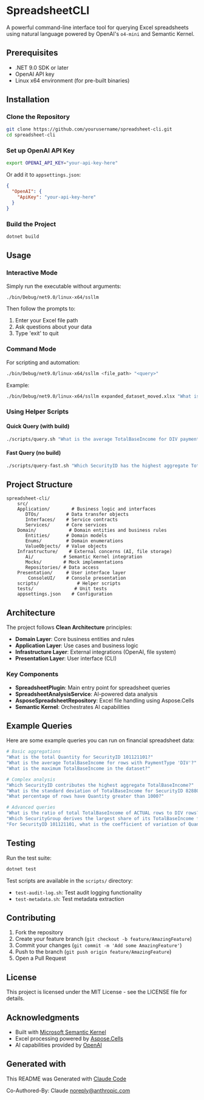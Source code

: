 # SpreadsheetCLI

A powerful command-line interface tool for querying Excel spreadsheets using natural language powered by OpenAI's `o4-mini` and Semantic Kernel.

## Prerequisites

- .NET 9.0 SDK or later
- OpenAI API key
- Linux x64 environment (for pre-built binaries)

##  Installation

### Clone the Repository
```bash
git clone https://github.com/yourusername/spreadsheet-cli.git
cd spreadsheet-cli
```

### Set up OpenAI API Key
```bash
export OPENAI_API_KEY="your-api-key-here"
```

Or add it to `appsettings.json`:
```json
{
  "OpenAI": {
    "ApiKey": "your-api-key-here"
  }
}
```

### Build the Project
```bash
dotnet build
```

## Usage

### Interactive Mode
Simply run the executable without arguments:
```bash
./bin/Debug/net9.0/linux-x64/ssllm
```

Then follow the prompts to:
1. Enter your Excel file path
2. Ask questions about your data
3. Type 'exit' to quit

### Command Mode
For scripting and automation:
```bash
./bin/Debug/net9.0/linux-x64/ssllm <file_path> "<query>"
```

Example:
```bash
./bin/Debug/net9.0/linux-x64/ssllm expanded_dataset_moved.xlsx "What is the total Quantity for SecurityID 101121101?"
```

### Using Helper Scripts

#### Quick Query (with build)
```bash
./scripts/query.sh "What is the average TotalBaseIncome for DIV payments?"
```

#### Fast Query (no build)
```bash
./scripts/query-fast.sh "Which SecurityID has the highest aggregate TotalBaseIncome?"
```

## Project Structure

```
spreadsheet-cli/
    src/
    Application/        # Business logic and interfaces
       DTOs/          # Data transfer objects
       Interfaces/    # Service contracts
       Services/      # Core services
    Domain/            # Domain entities and business rules
       Entities/      # Domain models
       Enums/         # Domain enumerations
       ValueObjects/  # Value objects
    Infrastructure/    # External concerns (AI, file storage)
       Ai/           # Semantic Kernel integration
       Mocks/        # Mock implementations
       Repositories/ # Data access
    Presentation/     # User interface layer
        ConsoleUI/    # Console presentation
    scripts/              # Helper scripts
    tests/               # Unit tests
    appsettings.json    # Configuration
```

## Architecture

The project follows **Clean Architecture** principles:

- **Domain Layer**: Core business entities and rules
- **Application Layer**: Use cases and business logic
- **Infrastructure Layer**: External integrations (OpenAI, file system)
- **Presentation Layer**: User interface (CLI)

### Key Components

- **SpreadsheetPlugin**: Main entry point for spreadsheet queries
- **SpreadsheetAnalysisService**: AI-powered data analysis
- **AsposeSpreadsheetRepository**: Excel file handling using Aspose.Cells
- **Semantic Kernel**: Orchestrates AI capabilities

## Example Queries

Here are some example queries you can run on financial spreadsheet data:

```bash
# Basic aggregations
"What is the total Quantity for SecurityID 101121101?"
"What is the average TotalBaseIncome for rows with PaymentType 'DIV'?"
"What is the maximum TotalBaseIncome in the dataset?"

# Complex analysis
"Which SecurityID contributes the highest aggregate TotalBaseIncome?"
"What is the standard deviation of TotalBaseIncome for SecurityID 828806109?"
"What percentage of rows have Quantity greater than 1000?"

# Advanced queries
"What is the ratio of total TotalBaseIncome of ACTUAL rows to DIV rows?"
"Which SecurityGroup derives the largest share of its TotalBaseIncome from DIV payments?"
"For SecurityID 101121101, what is the coefficient of variation of Quantity?"
```

## Testing

Run the test suite:
```bash
dotnet test
```

Test scripts are available in the `scripts/` directory:
- `test-audit-log.sh`: Test audit logging functionality
- `test-metadata.sh`: Test metadata extraction

## Contributing

1. Fork the repository
2. Create your feature branch (`git checkout -b feature/AmazingFeature`)
3. Commit your changes (`git commit -m 'Add some AmazingFeature'`)
4. Push to the branch (`git push origin feature/AmazingFeature`)
5. Open a Pull Request

## License

This project is licensed under the MIT License - see the LICENSE file for details.

## Acknowledgments

- Built with [Microsoft Semantic Kernel](https://github.com/microsoft/semantic-kernel)
- Excel processing powered by [Aspose.Cells](https://products.aspose.com/cells/net/)
- AI capabilities provided by [OpenAI](https://openai.com/)

## Generated with
This README was Generated with [Claude Code](https://claude.ai/code)

Co-Authored-By: Claude <noreply@anthropic.com>